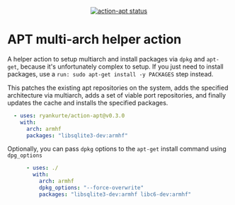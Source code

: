 <p align="center">
  <a href="https://github.com/ryankurte/action-apt/actions"><img alt="action-apt status" src="https://github.com/ryankurte/action-apt/workflows/build-test/badge.svg"></a>
</p>

# APT multi-arch helper action

A helper action to setup multiarch and install packages via `dpkg` and `apt-get`, because it's unfortunately complex to setup.
If you just need to install packages, use a `run: sudo apt-get install -y PACKAGES` step instead.

This patches the existing apt repositories on the system, adds the specified architecture via multiarch, adds a set of viable port repositories, and finally updates the cache and installs the specified packages.

```yaml
  - uses: ryankurte/action-apt@v0.3.0
    with:
      arch: armhf
      packages: "libsqlite3-dev:armhf"
```

Optionally, you can pass `dpkg` options to the `apt-get` install command using `dpg_options`

```yaml
      - uses: ./
        with:
          arch: armhf
          dpkg_options: "--force-overwrite"
          packages: "libsqlite3-dev:armhf libc6-dev:armhf"
```
